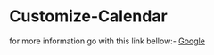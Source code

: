 # Customize-Calendar

for more information go with this link bellow:-
<a href="https://github.com/wix/react-native-calendars#agenda" target="_blank">Google</a>
